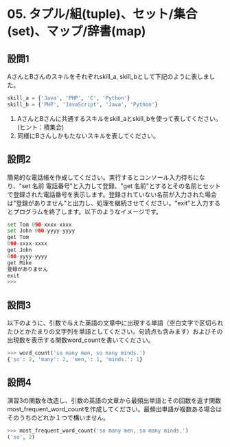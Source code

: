 # 05. タプル/組(tuple)、セット/集合(set)、マップ/辞書(map)

## 設問1

AさんとBさんのスキルをそれぞれskill_a, skill_bとして下記のように表しました。

~~~python
skill_a = {'Java', 'PHP', 'C', 'Python'}
skill_b = {'PHP', 'JavaScript', 'Java', 'Python'}
~~~

1. AさんとBさんに共通するスキルをskill_aとskill_bを使って表してください。(ヒント：積集合)
1. 同様にBさんしかもたないスキルを表してください。

## 設問2

簡易的な電話帳を作成してください。実行するとコンソール入力待ちになり、"set 名前 電話番号"と入力して登録、"get 名前"とするとその名前とセットで登録された電話番号を表示します。登録されていない名前が入力された場合は"登録がありません"と出力し、処理を継続させてください。"exit"と入力するとプログラムを終了します。以下のようなイメージです。

~~~python
set Tom 090-xxxx-xxxx
set John 080-yyyy-yyyy
get Tom
090-xxxx-xxxx
get John
080-yyyy-yyyy
get Mike
登録がありません
exit
>>> 
~~~

## 設問3

以下のように、引数で与えた英語の文章中に出現する単語（空白文字で区切られたひとかたまりの文字列を単語としてください。句読点も含みます）およびその出現数を表示する関数word_countを書いてください。

~~~python
>>> word_count('so many men, so many minds.')
{'so': 2, 'many': 2, 'men,': 1, 'minds.': 1}
~~~

## 設問4

演習3の関数を改造し、引数の英語の文章から最頻出単語とその回数を返す関数most_frequent_word_countを作成してください。最頻出単語が複数ある場合はそのうちのどれか１つで構いません。

~~~python
>>> most_frequent_word_count('so many men, so many minds.')
('so', 2)
~~~
